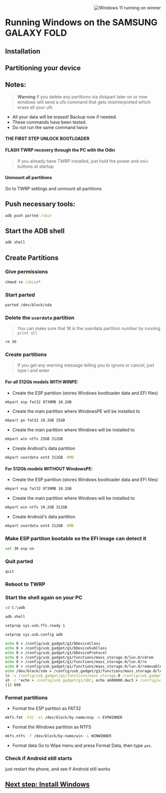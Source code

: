 <img align="right" src="https://github.com/n00b69/SAMSUNG-WINNER-WindowsARM/blob/main/winner.png" alt="Windows 11 running on winner">

# Running Windows on the SAMSUNG GALAXY FOLD

## Installation

## Partitioning your device

## Notes:
> **Warning** if you delete any partitions via diskpart later on or now windows will send a ufs command that gets misinterpreted which erase all your ufs
- All your data will be erased! Backup now if needed.
- These commands have been tested.
- Do not run the same command twice

#### THE FIRST STEP UNLOCK BOOTLOADER 

#### FLASH TWRP recovery through the PC with the Odin

> If you already have TWRP installed, just hold the power and vol+ buttons at startup

#### Unmount all partitions
Go to TWRP settings and unmount all partitions

 ## Push necessary tools:
```cmd
adb push parted /sbin
```

## Start the ADB shell
```cmd
adb shell
```

## Create Partitions

### Give permissions
```cmd
chmod +x /sbin/*
```


### Start parted
```sh
parted /dev/block/sda
```


### Delete the `userdata` partition
> You can make sure that 16 is the userdata partition number by running
>  `print all`
```sh
rm 3O
```

### Create partitions
> If you get any warning message telling you to ignore or cancel, just type i and enter

#### For all 512Gb models WITH WINPE:

- Create the ESP partition (stores Windows bootloader data and EFI files)
 ```sh
mkpart esp fat32 9730MB 10.2GB
```
- Create the main partition where WindowsPE will be installed to
```sh
mkpart pe fat32 10.2GB 25GB
```

- Create the main partition where Windows will be installed to
```sh
mkpart win ntfs 25GB 312GB
```

- Create Android's data partition
```sh
mkpart userdata ext4 312GB -0MB
```

#### For 512Gb models WITHOUT WindowsPE:

- Create the ESP partition (stores Windows bootloader data and EFI files)
```sh
mkpart esp fat32 9730MB 10.2GB
```

- Create the main partition where Windows will be installed to
```sh
mkpart win ntfs 10.2GB 312GB
```

- Create Android's data partition
```sh
mkpart userdata ext4 312GB -0MB
```


### Make ESP partiton bootable so the EFI image can detect it
```sh
set 30 esp on
```

### Quit parted
```sh
quit
```

### Reboot to TWRP

### Start the shell again on your PC
```cmd
cd C:\adb

adb shell

setprop sys.usb.ffs.ready 1

setprop sys.usb.config adb

echo 0 > /config/usb_gadget/g1/bDeviceClass
echo 0 > /config/usb_gadget/g1/bDeviceSubClass
echo 0 > /config/usb_gadget/g1/bDeviceProtocol
echo 0 > /config/usb_gadget/g1/functions/mass_storage.0/lun.0/cdrom
echo 0 > /config/usb_gadget/g1/functions/mass_storage.0/lun.0/ro
echo 0 > /config/usb_gadget/g1/functions/mass_storage.0/lun.0/removable 0
echo /dev/block/sda > /config/usb_gadget/g1/functions/mass_storage.0/lun.0/file
ln -s /config/usb_gadget/g1/functions/mass_storage.0 /config/usb_gadget/g1/configs/b.1/f4
sh -c 'echo > /config/usb_gadget/g1/UDC; echo a600000.dwc3 > /config/usb_gadget/g1/UDC' &
[1] 690
```

### Format partitions
-  Format the ESP partiton as FAT32
```sh
mkfs.fat -F32 -s1 /dev/block/by-name/esp -n ESPWINNER
```

-  Format the Windows partition as NTFS
```sh
mkfs.ntfs -f /dev/block/by-name/win -L WINWINNER
```

- Format data
Go to Wipe menu and press Format Data, 
then type `yes`.

### Check if Android still starts
just restart the phone, and see if Android still works


## [Next step: Install Windows](https://github.com/Ost268/SAMSUNG-WINNER-WindowsARM/blob/main/guide/English/install.md)
